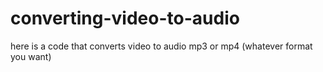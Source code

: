 # converting-video-to-audio
here is a code that converts video to audio mp3 or mp4 (whatever format you want)
